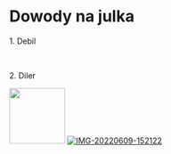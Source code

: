 <!DOCTYPE html>
<html lang="en">
<head>
    <meta charset="UTF-8">
    <title>Page title</title>
</head>
<body>
    <h1>Dowody na julka</h1>
    <p>1. Debil</p> <br>
    <p>2. Diler</p>
    <img src="https://ibb.co/zS34Nd0" width="100">
    <a href="https://ibb.co/zS34Nd0"><img src="https://i.ibb.co/zS34Nd0/IMG-20220609-152122.jpg" alt="IMG-20220609-152122" border="0"></a>
</body>
</html>
